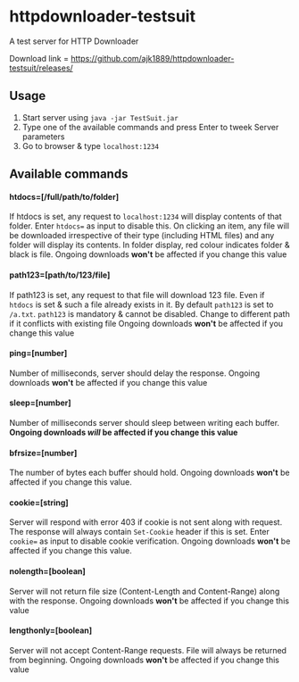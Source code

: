 # httpdownloader-testsuit
A test server for HTTP Downloader

Download link = https://github.com/ajk1889/httpdownloader-testsuit/releases/

## Usage
1. Start server using `java -jar TestSuit.jar`
2. Type one of the available commands and press Enter to tweek Server parameters
3. Go to browser & type `localhost:1234`

## Available commands
#### htdocs=[/full/path/to/folder]
If htdocs is set, any request to `localhost:1234` will display contents of that folder. Enter `htdocs=` as input to disable this. 
On clicking an item, any file will be downloaded irrespective of their type (including HTML files) and any folder will display its contents. 
In folder display, red colour indicates folder & black is file. Ongoing downloads **won't** be affected if you change this value
#### path123=[path/to/123/file]
If path123 is set, any request to that file will download 123 file. Even if `htdocs` is set & such a file already exists in it. 
By default `path123` is set to `/a.txt`. `path123` is mandatory & cannot be disabled. Change to different path if it conflicts with existing file
Ongoing downloads **won't** be affected if you change this value
#### ping=[number]
Number of milliseconds, server should delay the response. Ongoing downloads **won't** be affected if you change this value
#### sleep=[number]
Number of milliseconds server should sleep between writing each buffer. **Ongoing downloads _will_ be affected if you change this value**
#### bfrsize=[number]
The number of bytes each buffer should hold. Ongoing downloads **won't** be affected if you change this value.
#### cookie=[string]
Server will respond with error 403 if cookie is not sent along with request. 
The response will always contain `Set-Cookie` header if this is set.
Enter `cookie=` as input to disable cookie verification. Ongoing downloads **won't** be affected if you change this value.
#### nolength=[boolean]
Server will not return file size (Content-Length and Content-Range) along with the response. Ongoing downloads **won't** be affected if you change this value
#### lengthonly=[boolean]
Server will not accept Content-Range requests. File will always be returned from beginning. Ongoing downloads **won't** be affected if you change this value
